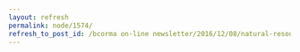 ```yaml
---
layout: refresh
permalink: node/1574/
refresh_to_post_id: /bcorma on-line newsletter/2016/12/08/natural-resource-road-act-stakeholder-consultations-restarting
---
```

